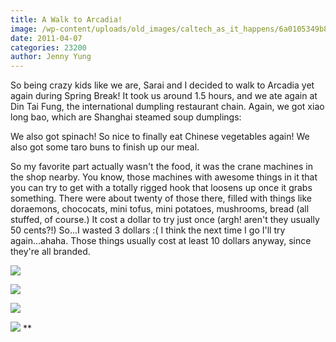 ```yaml
---
title: A Walk to Arcadia!
image: /wp-content/uploads/old_images/caltech_as_it_happens/6a0105349b8251970b0147e3a7b884970b.jpg
date: 2011-04-07
categories: 23200
author: Jenny Yung
---
```


So being crazy kids like we are, Sarai and I decided to walk to Arcadia yet again during Spring Break! It took us around 1.5 hours, and we ate again at Din Tai Fung, the international dumpling restaurant chain. Again, we got xiao long bao, which are Shanghai steamed soup dumplings:

We also got spinach! So nice to finally eat Chinese vegetables again! We also got some taro buns to finish up our meal.

So my favorite part actually wasn't the food, it was the crane machines in the shop nearby. You know, those machines with awesome things in it that you can try to get with a totally rigged hook that loosens up once it grabs something. There were about twenty of those there, filled with things like doraemons, chococats, mini tofus, mini potatoes, mushrooms, bread (all stuffed, of course.) It cost a dollar to try just once (argh! aren't they usually 50 cents?!) So...I wasted 3 dollars :( I think the next time I go I'll try again...ahaha. Those things usually cost at least 10 dollars anyway, since they're all branded.


![](/old_images/caltech_as_it_happens/6a0105349b8251970b014e604c88a9970c.jpg)

![](/old_images/caltech_as_it_happens/6a0105349b8251970b0147e3a7c5a4970b.jpg)

![](/old_images/caltech_as_it_happens/6a0105349b8251970b0147e3a7c69b970b.jpg)

![](/old_images/caltech_as_it_happens/6a0105349b8251970b014e604c8d6b970c.jpg)
**

